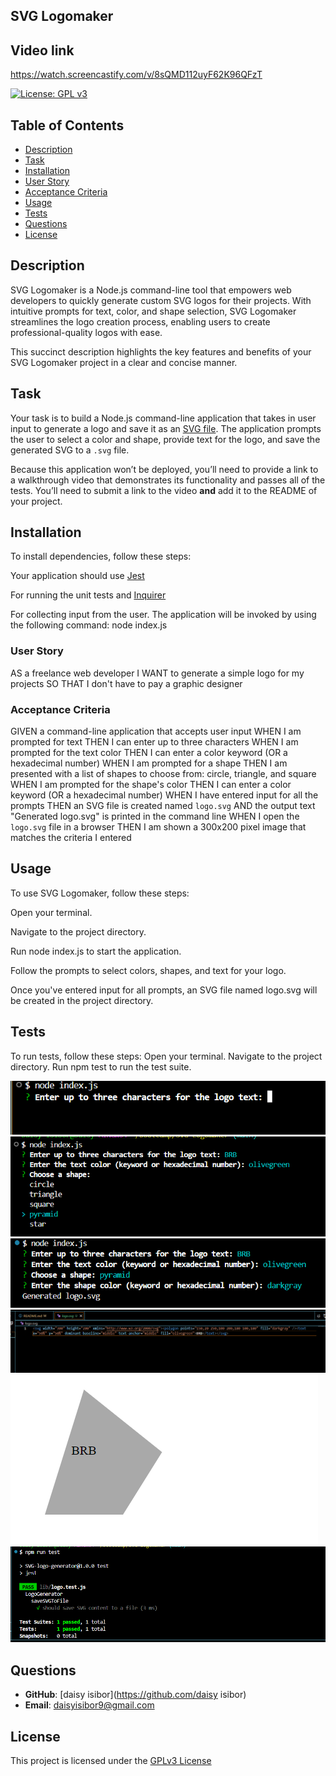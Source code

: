 ## SVG Logomaker

 ## Video link
  https://watch.screencastify.com/v/8sQMD112uyF62K96QFzT


[![License: GPL v3](https://img.shields.io/badge/License-GPLv3-purple.svg)](https://www.gnu.org/licenses/gpl-3.0)


## Table of Contents
- [Description](#description)
- [Task](#task)
- [Installation](#installation)
- [User Story](#user-story)
- [Acceptance Criteria](#acceptance-criteria)
- [Usage](#usage)
- [Tests](#tests)
- [Questions](#questions)
- [License](#license)


## Description

SVG Logomaker is a Node.js command-line tool that empowers web developers to quickly generate custom SVG logos for their projects. With intuitive prompts for text, color, and shape selection, SVG Logomaker streamlines the logo creation process, enabling users to create professional-quality logos with ease.

This succinct description highlights the key features and benefits of your SVG Logomaker project in a clear and concise manner.

## Task

Your task is to build a Node.js command-line application that takes in user input to generate a logo and save it as an [SVG file](https://en.wikipedia.org/wiki/Scalable_Vector_Graphics). The application prompts the user to select a color and shape, provide text for the logo, and save the generated SVG to a `.svg` file.

Because this application won’t be deployed, you’ll need to provide a link to a walkthrough video that demonstrates its functionality and passes all of the tests. You’ll need to submit a link to the video **and** add it to the README of your project.

## Installation

To install dependencies, follow these steps:

Your application should use [Jest](https://www.npmjs.com/package/jest)

For running the unit tests and [Inquirer](https://www.npmjs.com/package/inquirer/v/8.2.4) 

For collecting input from the user. The application will be invoked by using the following command: node index.js

### User Story


AS a freelance web developer
I WANT to generate a simple logo for my projects
SO THAT I don't have to pay a graphic designer


### Acceptance Criteria


GIVEN a command-line application that accepts user input
WHEN I am prompted for text
THEN I can enter up to three characters
WHEN I am prompted for the text color
THEN I can enter a color keyword (OR a hexadecimal number)
WHEN I am prompted for a shape
THEN I am presented with a list of shapes to choose from: circle, triangle, and square
WHEN I am prompted for the shape's color
THEN I can enter a color keyword (OR a hexadecimal number)
WHEN I have entered input for all the prompts
THEN an SVG file is created named `logo.svg`
AND the output text "Generated logo.svg" is printed in the command line
WHEN I open the `logo.svg` file in a browser
THEN I am shown a 300x200 pixel image that matches the criteria I entered

## Usage

To use SVG Logomaker, follow these steps:

Open your terminal.

Navigate to the project directory.

Run node index.js to start the application.

Follow the prompts to select colors, shapes, and text for your logo.

Once you've entered input for all prompts, an SVG file named logo.svg will be created in the project directory.


## Tests

To run tests, follow these steps:
Open your terminal.
Navigate to the project directory.
Run npm test to run the test suite.

![alt text](<images/first command.png>)
![alt text](<images/second command.png>)
![alt text](<images/logo created.png>)
![alt text](images/logo-text.png)
![alt text](images/logo-view.png)
![alt text](<images/run test.png>)



## Questions

- **GitHub**: [daisy isibor](https://github.com/daisy isibor)
- **Email**: daisyisibor9@gmail.com

## License
  This project is licensed under the [GPLv3 License](https://www.gnu.org/licenses/gpl-3.0)